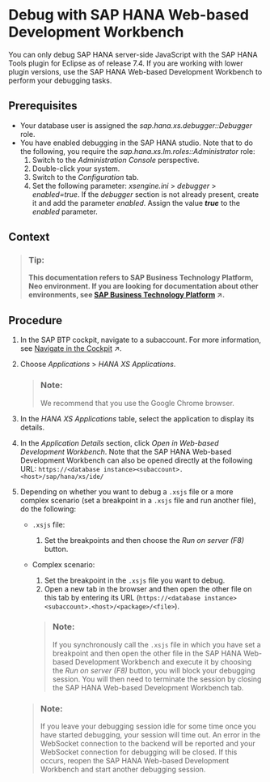<!-- loio1beaa7aaadc743568c8144066d005dab -->

# Debug with SAP HANA Web-based Development Workbench

You can only debug SAP HANA server-side JavaScript with the SAP HANA Tools plugin for Eclipse as of release 7.4. If you are working with lower plugin versions, use the SAP HANA Web-based Development Workbench to perform your debugging tasks.



## Prerequisites

-   Your database user is assigned the *sap.hana.xs.debugger::Debugger* role.
-   You have enabled debugging in the SAP HANA studio. Note that to do the following, you require the *sap.hana.xs.lm.roles::Administrator* role:
    1.  Switch to the *Administration Console* perspective.
    2.  Double-click your system.
    3.  Switch to the *Configuration* tab.
    4.  Set the following parameter: *xsengine.ini* \> *debugger* \> *enabled=true*. If the *debugger* section is not already present, create it and add the parameter *enabled*. Assign the value ***true*** to the *enabled* parameter.




## Context

> ### Tip:  
> **This documentation refers to SAP Business Technology Platform, Neo environment. If you are looking for documentation about other environments, see [SAP Business Technology Platform](https://help.sap.com/viewer/65de2977205c403bbc107264b8eccf4b/Cloud/en-US/6a2c1ab5a31b4ed9a2ce17a5329e1dd8.html "SAP Business Technology Platform (SAP BTP) is an integrated offering comprised of four technology portfolios: database and data management, application development and integration, analytics, and intelligent technologies. The platform offers users the ability to turn data into business value, compose end-to-end business processes, and build and extend SAP applications quickly.") :arrow_upper_right:.**



## Procedure

1.  In the SAP BTP cockpit, navigate to a subaccount. For more information, see [Navigate in the Cockpit](https://help.sap.com/viewer/65de2977205c403bbc107264b8eccf4b/Cloud/en-US/0874895f1f78459f9517da55a11ffebd.html "Learn how to navigate to your global accounts and subaccounts in the SAP BTP cockpit.") :arrow_upper_right:.

2.  Choose *Applications* \> *HANA XS Applications*.

    > ### Note:  
    > We recommend that you use the Google Chrome browser.

3.  In the *HANA XS Applications* table, select the application to display its details.

4.  In the *Application Details* section, click *Open in Web-based Development Workbench*. Note that the SAP HANA Web-based Development Workbench can also be opened directly at the following URL: `https://<database instance><subaccount>.<host>/sap/hana/xs/ide/`

5.  Depending on whether you want to debug a `.xsjs` file or a more complex scenario \(set a breakpoint in a `.xsjs` file and run another file\), do the following:

    -   `.xsjs` file:
        1.  Set the breakpoints and then choose the *Run on server \(F8\)* button.

    -   Complex scenario:

        1.  Set the breakpoint in the `.xsjs` file you want to debug.
        2.  Open a new tab in the browser and then open the other file on this tab by entering its URL \(`https://<database instance><subaccount>.<host>/<package>/<file>`\).

        > ### Note:  
        > If you synchronously call the `.xsjs` file in which you have set a breakpoint and then open the other file in the SAP HANA Web-based Development Workbench and execute it by choosing the *Run on server \(F8\)* button, you will block your debugging session. You will then need to terminate the session by closing the SAP HANA Web-based Development Workbench tab.


    > ### Note:  
    > If you leave your debugging session idle for some time once you have started debugging, your session will time out. An error in the WebSocket connection to the backend will be reported and your WebSocket connection for debugging will be closed. If this occurs, reopen the SAP HANA Web-based Development Workbench and start another debugging session.


